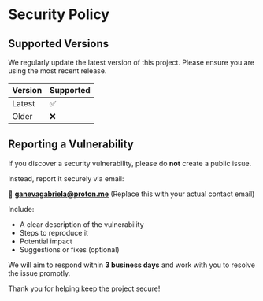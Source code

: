 # Security Policy
## Supported Versions

We regularly update the latest version of this project. Please ensure you are using the most recent release.

| Version | Supported |
|---------|-----------|
| Latest  | ✅         |
| Older   | ❌         |

## Reporting a Vulnerability

If you discover a security vulnerability, please do **not** create a public issue.

Instead, report it securely via email:

📧 **ganevagabriela@proton.me**
(Replace this with your actual contact email)

Include:

- A clear description of the vulnerability
- Steps to reproduce it
- Potential impact
- Suggestions or fixes (optional)

We will aim to respond within **3 business days** and work with you to resolve the issue promptly.

Thank you for helping keep the project secure!
